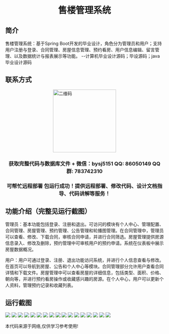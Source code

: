 <p><h1 align="center">售楼管理系统</h1></p>

## 简介
售楼管理系统：基于Spring Boot开发的毕业设计，角色分为管理员和用户；支持用户注册与登录、合同管理、房屋信息管理、预约看房、用户信息编辑、留言管理、以及数据统计与报表展示等功能。    --计算机毕业设计源码；毕设源码；java毕业设计源码


## 联系方式
<img src="https://bs-1329754181.cos.ap-shanghai.myqcloud.com/wx.jpg" alt="二维码" style="display: block; margin: 0 auto;" width="200px">
<p><h3 align="center">获取完整代码与数据库文件 + 微信：bysj5151 QQ: 86050149 QQ群: 783742310</h3></p>
<p><h3 align="center">可帮忙远程部署 包运行成功！提供远程部署、修改代码、设计文档指导、代码讲解等服务！</h3></p>

## 功能介绍（完整见运行截图）
管理员：基本功能包括登录、注册和退出。可访问的模块有个人中心、管理配置、合同管理、房屋管理、预约管理、公告管理和轮播图管理。在合同管理中，管理员可以查看、修改、下载合同，审核合同申请，并进行合同筛选。房屋管理提供房源信息录入、修改及删除，预约管理中可审核用户的预约申请。系统在仪表板中展示房屋数据概况。

用户：用户可通过登录、注册、退出功能访问系统，并进行个人信息查看与修改。在首页可以导航到房屋、公告和个人中心等模块。合同管理部分允许用户查看合同详情和下载文件。房屋管理中可以查看房屋的详细信息，包括类型、面积、价格、朝向等，并进行预约看房操作或收藏感兴趣的房源。在个人中心，用户可以更新个人资料，管理预约记录和收藏列表。


## 运行截图
![](https://bs-1329754181.cos.ap-shanghai.myqcloud.com/spring/SaleManagementSystem/img/001.jpg)
![](https://bs-1329754181.cos.ap-shanghai.myqcloud.com/spring/SaleManagementSystem/img/002.jpg)
![](https://bs-1329754181.cos.ap-shanghai.myqcloud.com/spring/SaleManagementSystem/img/003.jpg)
![](https://bs-1329754181.cos.ap-shanghai.myqcloud.com/spring/SaleManagementSystem/img/004.jpg)
![](https://bs-1329754181.cos.ap-shanghai.myqcloud.com/spring/SaleManagementSystem/img/005.jpg)
![](https://bs-1329754181.cos.ap-shanghai.myqcloud.com/spring/SaleManagementSystem/img/006.jpg)
![](https://bs-1329754181.cos.ap-shanghai.myqcloud.com/spring/SaleManagementSystem/img/007.jpg)
![](https://bs-1329754181.cos.ap-shanghai.myqcloud.com/spring/SaleManagementSystem/img/008.jpg)
![](https://bs-1329754181.cos.ap-shanghai.myqcloud.com/spring/SaleManagementSystem/img/009.jpg)
![](https://bs-1329754181.cos.ap-shanghai.myqcloud.com/spring/SaleManagementSystem/img/010.jpg)
![](https://bs-1329754181.cos.ap-shanghai.myqcloud.com/spring/SaleManagementSystem/img/011.jpg)
![](https://bs-1329754181.cos.ap-shanghai.myqcloud.com/spring/SaleManagementSystem/img/012.jpg)
![](https://bs-1329754181.cos.ap-shanghai.myqcloud.com/spring/SaleManagementSystem/img/013.jpg)
![](https://bs-1329754181.cos.ap-shanghai.myqcloud.com/spring/SaleManagementSystem/img/014.jpg)
![](https://bs-1329754181.cos.ap-shanghai.myqcloud.com/spring/SaleManagementSystem/img/015.jpg)
![](https://bs-1329754181.cos.ap-shanghai.myqcloud.com/spring/SaleManagementSystem/img/016.jpg)
![](https://bs-1329754181.cos.ap-shanghai.myqcloud.com/spring/SaleManagementSystem/img/017.jpg)

<p>本代码来源于网络,仅供学习参考使用!</p>
